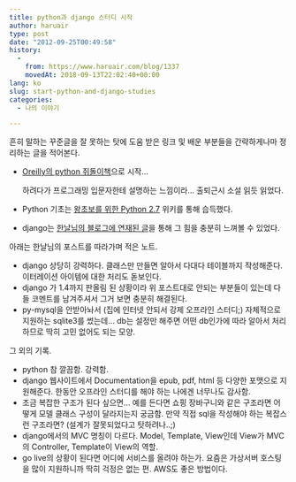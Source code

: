 ```yaml
---
title: python과 django 스터디 시작
author: haruair
type: post
date: "2012-09-25T00:49:58"
history:
  - 
    from: https://www.haruair.com/blog/1337
    movedAt: 2018-09-13T22:02:40+00:00
lang: ko
slug: start-python-and-django-studies
categories:
  - 나의 이야기

---
```

흔히 말하는 꾸준글을 잘 못하는 탓에 도움 받은 링크 및 배운 부분들을 간략하게나마 정리하는 글을 적어본다.

  * <a href="http://shop.oreilly.com/product/9780596158071.do" target="_blank">Oreilly의 python 쥐돌이책</a>으로 시작&#8230;
  
    하려다가 프로그래밍 입문자한테 설명하는 느낌이라&#8230; 출퇴근시 소설 읽듯 읽었다.
  * Python 기초는 <a href="http://wikidocs.net/read/book/136" target="_blank">왕초보를 위한 Python 2.7</a> 위키를 통해 습득했다.
  * django는 <a href="http://blog.hannal.net/01-python_django_lecture/" target="_blank">한날님의 블로그에 연재된 글</a>을 통해 그 힘을 충분히 느껴볼 수 있었다.

아래는 한날님의 포스트를 따라가며 적은 노트.

  * django 상당히 강력하다. 클래스만 만들면 알아서 다대다 테이블까지 작성해준다. 이터레이션 아이템에 대한 처리도 돋보인다.
  * django 가 1.4까지 판올림 된 상황이라 위 포스트대로 안되는 부분들이 있는데 다들 코멘트를 남겨주셔서 그거 보면 충분히 해결된다.
  * py-mysql을 안받아놔서 (집에 인터넷 안되서 강제 오프라인 스터디;) 자체적으로 지원하는 sqlite3를 썼는데&#8230; db는 설정만 해주면 어떤 db인가에 따라 알아서 처리하므로 딱히 고민 없어도 되는 모양.

그 외의 기록.

  * python 참 깔끔함. 강력함.
  * django 웹사이트에서 Documentation을 epub, pdf, html 등 다양한 포맷으로 지원해준다. 한동안 오프라인 스터디를 해야 하는 나에겐 너무나도 감사함.
  * 조금 복잡한 구조가 된다 싶으면&#8230; 예를 든다면 쇼핑 장바구니와 같은 구조라면 어떻게 모델 클래스 구성이 달라지는지 궁금함. 만약 직접 sql을 작성해야 하는 복잡스런 구조라면? (설계가 잘못되었다고 탓하려나..;)
  * django에서의 MVC 명칭이 다르다. Model, Template, View인데 View가 MVC의 Controller, Template이 View의 역할.
  * go live의 상황이 된다면 어디에 서비스를 올려야 하는가. 요즘은 가상서버 호스팅을 많이 지원하니까 딱히 걱정은 없는 편. AWS도 좋은 방법이다.